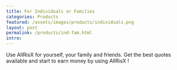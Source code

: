 ```yaml
---
title: For Individuals or Families
categories: Products
featured: /assets/images/products/individuals.png
layout: post
permalink: /products/ind-fam.html
intro:
---
```

<p>Use AllRisX for yourself, your family and friends. Get the best quotes available and start to earn money by using AllRisX !</p>